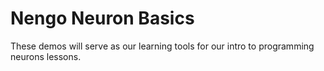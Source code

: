 # Nengo Neuron Basics

These demos will serve as our learning tools for our intro to programming neurons lessons. 
